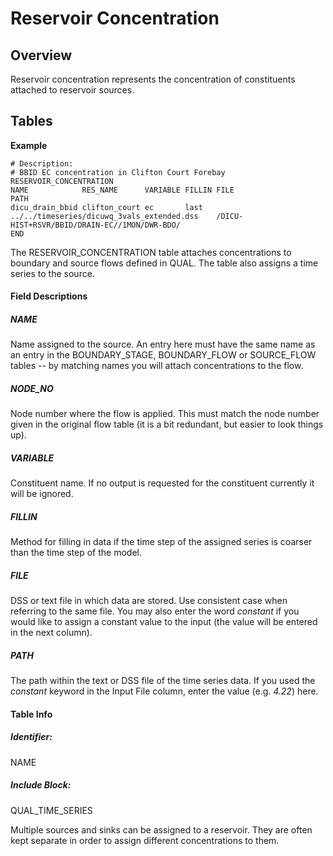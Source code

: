 # Reservoir Concentration

## Overview

Reservoir concentration represents the concentration of constituents
attached to reservoir sources.

## Tables

**Example**

``` text
# Description:
# BBID EC concentration in Clifton Court Forebay
RESERVOIR_CONCENTRATION
NAME            RES_NAME      VARIABLE FILLIN FILE                                          PATH   
dicu_drain_bbid clifton_court ec       last   ../../timeseries/dicuwq_3vals_extended.dss    /DICU-HIST+RSVR/BBID/DRAIN-EC//1MON/DWR-BDO/           
END
```

  

The RESERVOIR_CONCENTRATION table attaches concentrations to boundary
and source flows defined in QUAL. The table also assigns a time series
to the source.

#### Field Descriptions

##### NAME

Name assigned to the source. An entry here must have the same name as an
entry in the BOUNDARY_STAGE, BOUNDARY_FLOW or SOURCE_FLOW tables -- by
matching names you will attach concentrations to the flow.

##### NODE_NO

Node number where the flow is applied. This must match the node number
given in the original flow table (it is a bit redundant, but easier to
look things up).

##### VARIABLE

Constituent name. If no output is requested for the constituent
currently it will be ignored.

##### FILLIN

Method for filling in data if the time step of the assigned series is
coarser than the time step of the model.

##### FILE

DSS or text file in which data are stored. Use consistent case when
referring to the same file. You may also enter the word *constant* if
you would like to assign a constant value to the input (the value will
be entered in the next column).

##### PATH

The path within the text or DSS file of the time series data. If you
used the *constant* keyword in the Input File column, enter the value
(e.g. *4.22*) here.

#### Table Info

##### Identifier:

NAME

##### Include Block:

QUAL_TIME_SERIES

Multiple sources and sinks can be assigned to a reservoir. They are
often kept separate in order to assign different concentrations to them.

  

  

  
